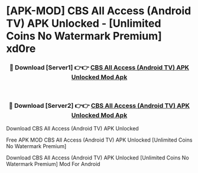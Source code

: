 # [APK-MOD] CBS All Access (Android TV) APK Unlocked - [Unlimited Coins No Watermark Premium] xd0re



<div align="center">
<h3>🔴 Download [Server1] 👉👉 <a href="https://momento.my/?title=CBS_All_Access_(Android_TV)_APK_Unlocked">CBS All Access (Android TV) APK Unlocked Mod Apk</a></h3><br>

<h3>🔴 Download [Server2] 👉👉 <a href="https://momento.my/?title=CBS_All_Access_(Android_TV)_APK_Unlocked">CBS All Access (Android TV) APK Unlocked Mod Apk</a></h3>
</div>



Download CBS All Access (Android TV) APK Unlocked 

Free APK MOD CBS All Access (Android TV) APK Unlocked [Unlimited Coins No Watermark Premium]

Download CBS All Access (Android TV) APK Unlocked [Unlimited Coins No Watermark Premium] Mod For Android
